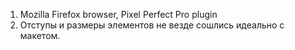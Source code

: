 1. Mozilla Firefox browser, Pixel Perfect Pro plugin
2. Отступы и размеры элементов не везде сошлись идеально с макетом.
